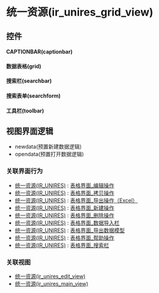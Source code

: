 # 统一资源(ir_unires_grid_view)  <!-- {docsify-ignore-all} -->



## 控件
#### CAPTIONBAR(captionbar)
#### 数据表格(grid)
#### 搜索栏(searchbar)
#### 搜索表单(searchform)
#### 工具栏(toolbar)

## 视图界面逻辑
  * newdata(预置新建数据逻辑)
  * opendata(预置打开数据逻辑)


### 关联界面行为
  * [统一资源(IR_UNIRES)](module/base_extend/ir_unires) : [表格界面_编辑操作](module/base_extend/ir_unires#界面行为)
  * [统一资源(IR_UNIRES)](module/base_extend/ir_unires) : [表格界面_拷贝操作](module/base_extend/ir_unires#界面行为)
  * [统一资源(IR_UNIRES)](module/base_extend/ir_unires) : [表格界面_导出操作（Excel）](module/base_extend/ir_unires#界面行为)
  * [统一资源(IR_UNIRES)](module/base_extend/ir_unires) : [表格界面_新建操作](module/base_extend/ir_unires#界面行为)
  * [统一资源(IR_UNIRES)](module/base_extend/ir_unires) : [表格界面_删除操作](module/base_extend/ir_unires#界面行为)
  * [统一资源(IR_UNIRES)](module/base_extend/ir_unires) : [表格界面_数据导入栏](module/base_extend/ir_unires#界面行为)
  * [统一资源(IR_UNIRES)](module/base_extend/ir_unires) : [表格界面_导出数据模型](module/base_extend/ir_unires#界面行为)
  * [统一资源(IR_UNIRES)](module/base_extend/ir_unires) : [表格界面_帮助操作](module/base_extend/ir_unires#界面行为)
  * [统一资源(IR_UNIRES)](module/base_extend/ir_unires) : [表格界面_搜索栏](module/base_extend/ir_unires#界面行为)

### 关联视图
  * [统一资源(ir_unires_edit_view)](app/view/ir_unires_edit_view)
  * [统一资源(ir_unires_main_view)](app/view/ir_unires_main_view)

<script>
 const { createApp } = Vue
  createApp({
    data() {
      return {

      }
    }
  }).use(ElementPlus).mount('#app')
</script>